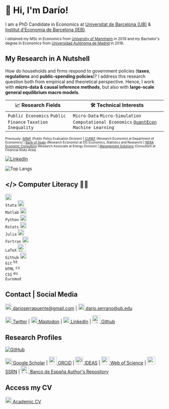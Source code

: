 # 👋 Hi, I'm Darío!

I am a PhD Candidate in Economics at [Universitat de Barcelona (UB)](https://www.ub.edu/school-economics/) & [Institut d'Economia de Barcelona (IEB)](https://ieb.ub.edu/en/).

<sup>I obtained my MSc in Economics from [University of Mannheim](https://www.vwl.uni-mannheim.de/en/) in 2019 and my Bachelor's degree in Economics from [Universidad Autónoma de Madrid](https://www.uam.es/Economicas/Home.htm?language=en) in 2016.<sup/>

## My Research in A Nutshell

How do households and firms respond to government policies (<b>taxes</b>, <b>regulations</b> and <b>public-spending policies</b>)? I address this research question both from empirical and theoretical perspective. Hence, I work with <b>micro-data & causal inference methods</b>, but also with <b>large-scale general equilibrium macro models</b>.

| 📈 Research Fields | 🛠️ Technical Interests |
| -------- | ----------- |
| `Public Economics` `Public Finance` `Taxation` `Inequality`  | `Micro-Data` `Micro-Simulation` `Computational Economics` [`QuantEcon`](https://quantecon.org/) `Machine Learning`  | 

<p style="font-size:10px;"> Previously: <a href ="https://www.airef.es/es/">AIReF</a> (Public Policy Evaluation Division) | <a href ="https://www.cunef.edu/">CUNEF</a> (Research Economist at Department of Economics) | <a href ="https://www.bde.es/bde/en/">Bank of Spain</a> (Research Economist at DG Economics, Statistics and Research) | <a href ="https://www.nera.com/practice-areas/energy.html#tab-4">NERA Economic Consulting</a> (Research Associate at Energy Division) | <a href ="https://www.managementsolutions.com/en">Management Solutions</a> (Consultant at Financial Risks Area) </p>

<a href="https://www.linkedin.com/in/alwinrwang" target="_blank"><img alt="LinkedIn" src="https://img.shields.io/badge/-LinkedIn-0077B5?style=flat-square&logo=Linkedin&logoColor=white"></a>


![Top Langs](https://github-readme-stats.vercel.app/api/top-langs/?username=serranopuente&layout=compact&theme=dark&hide_border=true)

## </> Computer Literacy 👨‍💻


<code><a target="_blank" rel="nofollow"><img src="./assets/icon/stata.ico" alt="stata icon" width="20"></a> Stata</code> <code><a target="_blank" rel="nofollow"><img src="./assets/icon/matlab.ico" alt="matlab icon" width="20"></a> Matlab</code> <code><a target="_blank" rel="nofollow"><img src="./assets/icon/python.ico" alt="python icon" width="20"></a> Python</code> <code><a target="_blank" rel="nofollow"><img src="./assets/icon/r.ico" alt="r icon" width="20"></a> Rstats</code> <code><a target="_blank" rel="nofollow"><img src="./assets/icon/julia.ico" alt="julia icon" width="20"></a> Julia</code> <code><a target="_blank" rel="nofollow"><img src="./assets/icon/fortran.ico" alt="fortran icon" width="20"></a> Fortran</code> <code><a target="_blank" rel="nofollow"><img src="./assets/icon/latex.ico" alt="latex icon" width="20"></a> LaTeX</code> <code><a target="_blank" rel="nofollow"><img src="./assets/icon/github2.ico" alt="github2 icon" width="25"></a> Github</code> <code><a target="_blank" rel="nofollow"><img src="./assets/icon/git.ico" alt="git icon" width="20"></a> Git</code> <code><a target="_blank" rel="nofollow"><img src="./assets/icon/html.ico" alt="html icon" width="15"></a> HTML</code> <code><a target="_blank" rel="nofollow"><img src="./assets/icon/css.ico" alt="css icon" width="15"></a> CSS</code> <code><a target="_blank" rel="nofollow"><img src="./assets/icon/euromod.ico" alt="euromod icon" width="15"></a> Euromod</code> 

## Contact | Social Media

[<img src="./assets/icon/email.ico" alt="email icon" width="20"> darioserrapuente@gmail.com](mailto:darioserrapuente@gmail.com) | [<img src="./assets/icon/email.ico" alt="email icon" width="20"> dario.serrano@ub.edu](mailto:dario.serrano@ub.edu)

[<img src="./assets/icon/twitter.ico" alt="twitter icon" width="20"> Twitter](https://twitter.com/darioserranopue) | [<img src="./assets/icon/mastodon.ico" alt="mastodon icon" width="20"> Mastodon](https://econtwitter.net/@serranopuente) | [<img src="./assets/icon/linkedin.ico" alt="linkedin icon" width="20"> LinkedIn](https://www.linkedin.com/in/serranopuente/) | [<img src="./assets/icon/github.ico" alt="github icon" width="25"> Github](https://github.com/serranopuente)



## Research Profiles

<a href="https://github.com/alwinw" target="_blank"><img alt="GitHub" src="https://img.shields.io/badge/GitHub-100000?style=for-the-badge&logo=github&logoColor=white"></a>


[<img src="./assets/icon/scholar.ico" alt="scholar icon" width="20">`Google Scholar](https://scholar.google.es/citations?user=dKncLyQAAAAJ&hl=es) | [<img src="./assets/icon/orcid.ico" alt="orcid icon" width="25"> ORCiD](https://orcid.org/0000-0002-5943-3332) | [<img src="./assets/icon/ideas.ico" alt="ideas icon" width="25"> IDEAS](https://ideas.repec.org/f/pse707.html) | [<img src="./assets/icon/webofscience.ico" alt="webofscience icon" width="25"> Web of Science](https://www.webofscience.com/wos/author/record/2296848) | [<img src="./assets/icon/ssrn.ico" alt="ssrn icon" width="25"> SSRN](https://papers.ssrn.com/sol3/cf_dev/AbsByAuth.cfm?per_id=4360579) | [<img src="./assets/icon/bde.ico" alt="bde icon" width="25"> Banco de España Author's Repository](https://repositorio.bde.es/browse?type=author&value=Serrano+Puente%2C+Dar%C3%ADo)


## Access my CV

[<img src="./assets/icon/cv.ico" alt="cv icon" width="20"> Academic CV](https://serranopuente.eu/assets/docs/serrano_puente_dario_academic_cv.pdf)
